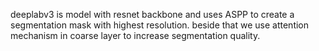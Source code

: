 deeplabv3 is model with resnet backbone and uses ASPP to create a segmentation mask with highest resolution. beside that we use attention mechanism in coarse layer to increase segmentation quality.
